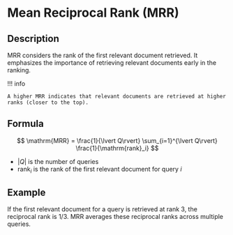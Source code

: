 # Mean Reciprocal Rank (MRR)

## Description

MRR considers the rank of the first relevant document retrieved.
It emphasizes the importance of retrieving relevant documents early in the ranking.

!!! info

    A higher MRR indicates that relevant documents are retrieved at higher ranks (closer to the top).

## Formula

$$
\mathrm{MRR} = \frac{1}{\lvert Q\rvert} \sum_{i=1}^{\lvert Q\rvert} \frac{1}{\mathrm{rank}_i}
$$

- $\lvert Q\rvert$ is the number of queries
- $\mathrm{rank}_i$ is the rank of the first relevant document for query $i$

## Example

If the first relevant document for a query is retrieved at rank 3, the reciprocal
rank is $1/3$. MRR averages these reciprocal ranks across multiple queries.
